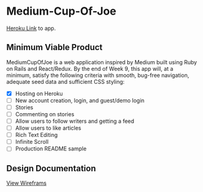 # Medium-Cup-Of-Joe
[Heroku Link](https://medium-cup-of-joe.herokuapp.com/) to app.
## Minimum Viable Product
MediumCupOfJoe is a web application inspired by Medium built using Ruby on Rails and React/Redux. By the end of Week 9, this app will, at a minimum, satisfy the following criteria with smooth, bug-free navigation, adequate seed data and sufficient CSS styling:

- [x] Hosting on Heroku
- [ ] New account creation, login, and guest/demo login
- [ ] Stories
- [ ] Commenting on stories
- [ ] Allow users to follow writers and getting a feed
- [ ] Allow users to like articles 
- [ ] Rich Text Editing
- [ ] Infinite Scroll
- [ ] Production README sample

## Design Documentation
[View Wireframs](wireframes/)
